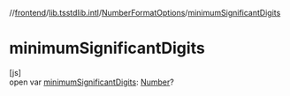 //[frontend](../../../index.md)/[lib.tsstdlib.intl](../index.md)/[NumberFormatOptions](index.md)/[minimumSignificantDigits](minimum-significant-digits.md)

# minimumSignificantDigits

[js]\
open var [minimumSignificantDigits](minimum-significant-digits.md): [Number](https://kotlinlang.org/api/latest/jvm/stdlib/kotlin/-number/index.html)?

